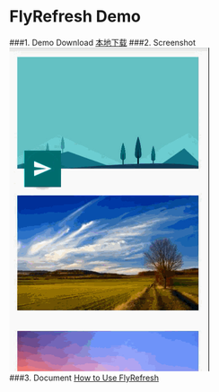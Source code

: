 ﻿FlyRefresh Demo
====================
###1. Demo Download
<a href="https://github.com/skyacer/FlyRefresh-Analysis/blob/master/FlyRefresh-demo/apk/fly-refresh-demo.apk" target="_blank" title="点击下载到本地">本地下载</a>
###2. Screenshot
![Screenshot](FlyRefresh-demo/apk/fly-refresh-demo.gif)  
###3. Document
[How to Use FlyRefresh](https://github.com/skyacer/FlyRefresh-Analysis)  
